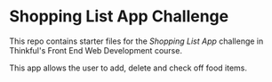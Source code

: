 # Shopping List App Challenge

This repo contains starter files for the *Shopping List App* challenge in Thinkful's Front End Web Development course.


This app allows the user to add, delete and check off food items.